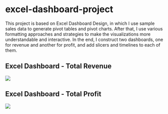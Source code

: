 # excel-dashboard-project

This project is based on Excel Dashboard Design, in which I use sample sales data to generate pivot tables and pivot charts. After that, I use various formatting approaches and strategies to make the visualizations more understandable and interactive. In the end, I construct two dashboards, one for revenue and another for profit, and add slicers and timelines to each of them.

## Excel Dashboard - Total Revenue  

![](images/sales-%20revenue-%20dashboard.JPG)


## Excel Dashboard - Total Profit  

![](images/sales-%20profit-%20dashboard.JPG)
